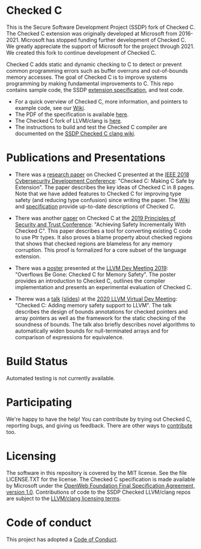# Checked C
This is the Secure Software Development Project (SSDP) fork of Checked C.
The Checked C extension was 
originally developed at Microsoft from 2016-2021.  Microsoft has stopped
funding further development of Checked C. We greatly appreciate the support
of Microsoft for the project through 2021.  We created this fork to continue
development of Checked C.

Checked C adds static and dynamic checking to C to detect or prevent common programming
errors such as buffer overruns and out-of-bounds memory accesses. 
The goal of Checked C is to improve systems programming by making fundamental improvements to C.
This repo contains
sample code, the SSDP [extension specification](https://github.com/secure-sw-dev/checkedc/releases),
and test code.

- For a quick overview of Checked C, more information, and pointers to example code,
  see our [Wiki](https://github.com/secure-sw-dev/checkedc/wiki).
- The PDF of the specification is available [here](https://github.com/secure-sw-dev/checkedc/releases).
- The Checked C fork of LLVM/clang is
  [here](https://github.com/secure-sw-dev/checkedc-llvm-project).
- The instructions to build and test the Checked C compiler are documented on
  the [SSDP Checked C clang wiki](https://github.com/secure-sw-dev/checkedc-llvm-project/wiki).

# Publications and Presentations
- There was a [research paper](https://www.microsoft.com/en-us/research/publication/checkedc-making-c-safe-by-extension/) on
Checked C presented at the [IEEE 2018 Cybersecurity Development Conference](https://secdev.ieee.org/2018/home):
"Checked C: Making C Safe by Extension".   The paper describes the key ideas of Checked C in 8 pages. Note that we have added features to Checked C for improving type safety (and reducing type confusion)
since writing the paper.  The [Wiki](https://github.com/secure-sw-dev/checkedc/wiki) and [specification](https://github.com/secure-sw-dev/checkedc/releases) provide up-to-date descriptions of Checked C.

- There was another [paper](https://www.microsoft.com/en-us/research/uploads/prod/2019/05/checkedc-post2019.pdf)
on Checked C at the [2019 Principles of Security and Trust Conference](http://www.etaps.org/2019/post): 
"Achieving Safety Incrementally With Checked C".
This paper describes a tool for converting existing C code to use Ptr types.  It also proves a blame
property about checked regions that shows that checked regions are blameless for any memory corruption.  This proof is formalized for a core subset of the language extension.

- There was a 
[poster](https://github.com/secure-sw-dev/checkedc/blob/main/papers/presentations/llvmdevmeet2019-checkedc_for_memory_safety.pdf)
presented at the [LLVM Dev Meeting
2019](https://llvm.org/devmtg/2019-10/talk-abstracts.html#post6): "Overflows Be
Gone: Checked C for Memory Safety". The poster provides an introduction to
Checked C, outlines the compiler implementation and presents an experimental
evaluation of Checked C.

- Therew was a [talk](https://youtu.be/EuxAzvtX9CI)
  ([slides](https://github.com/secure-sw-dev/checkedc/blob/main/papers/presentations/llvmdevmeet2020-checkedc_adding_memory_safety_to_llvm.pdf))
at the [2020 LLVM Virtual Dev
Meeting](https://llvm.org/devmtg/2020-09/program): "Checked C: Adding memory
safety support to LLVM". The talk describes the design of bounds annotations
for checked pointers and array pointers as well as the framework for the static
checking of the soundness of bounds. The talk also briefly describes novel algorithms
to automatically widen bounds for null-terminated arrays and for comparison of
expressions for equivalence.

# Build Status

Automated testing is not currently available.

# Participating
We're happy to have the help! You can contribute by trying out Checked C, 
reporting bugs, and giving us feedback. There are other ways to [contribute](CONTRIBUTING.md) too.

# Licensing
The software in this repository is covered by the MIT license.  See the file LICENSE.TXT for the license.   The
Checked C specification is made available by Microsoft under the [OpenWeb Foundation Final
Specification Agreement, version 1.0](http://www.openwebfoundation.org/legal/the-owf-1-0-agreements/owfa-1-0).
Contributions of code to the SSDP Checked LLVM/clang repos are
subject to the [LLVM/clang licensing terms](https://github.com/secure-sw-dev/checkedc-llvm-project/blob/main/clang/LICENSE.TXT).

# Code of conduct

This project has adopted a [Code of Conduct](CODE_OF_CONDUCT.md).